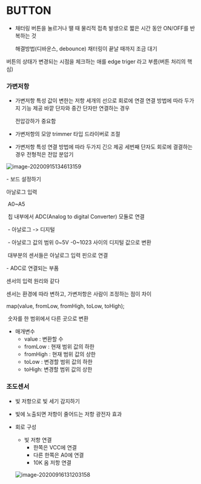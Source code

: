 # BUTTON


-   채터링 
    버튼을 눌르거나 땔 때 물리적 접촉 발생으로
    짧은 시간 동안 ON/OFF를 반복하는 것


    해결방법(디바운스, debounce)
        채터링이 끝날 때까지 조금 대기


버튼의 상태가 변경되는 시점을 체크하는 애를
edge triger 라고 부름(버튼 처리의 핵심)



### 가변저항

-   가변저항 특성
    값이 변한는 저항
    세개의 선으로 회로에 연결
    연결 방법에 따라 두가지 기능 제공
        바깥 단자와 중간 단자만 연결하는 경우


    전압강하가 중요함

- 가변저항의 모양
    trimmer 타입
        드라이버로 조절
    
- 가변저항 특성
    연결 방법에 따라 두가지 긴으 제공
        세번째 단자도 회로에 결결하는 경우
            전형적은 전압 분압기

![image-20200915134613159](C:\Users\mmm62\AppData\Roaming\Typora\typora-user-images\image-20200915134613159.png)

\-  보드 설정하기

  아날로그 입력

​    A0~A5

​    칩 내부에서 ADC(Analog to digital Converter) 모듈로 연결

​      \- 아날로그 -> 디지털

​      \- 아날로그 값의 범위 0~5V -0~1023 사이의 디지털 값으로 변환

​    대부분의 센서들은 아날로그 입력 핀으로 연결

\-  ADC로 연결되는 부품

  센서의 입력 원리와 같다

  센서는 환경에 따라 변하고, 가변저항은 사람이 조정하는 점이 차이







map(value, fromLow, fromHigh, toLow, toHigh);

​	숫자를 한 범위에서 다른 곳으로 변환

 -	매개변수
    -	value : 변환할 수
    -	fromLow : 현재 범위 값의 하한
    -	fromHigh : 현재 범위 값의 상한
    -	toLow : 변경할 범위 값의 하한
    -	toHigh: 변경할 범위 값의 상한


### 조도센서
-   빛 저항으로 빛 세기 감지하기
    
-   빛에 노출되면 저항이 줄어드는 저항 광전자 효과
    
-   회로 구성
    - 빛 저항 연결
        - 한쪽은 VCC에 연결
        - 다른 한쪽은 A0에 연결
        - 10K 옴 저항 연결
    
    ![image-20200916131203158](C:\Users\mmm62\AppData\Roaming\Typora\typora-user-images\image-20200916131203158.png)